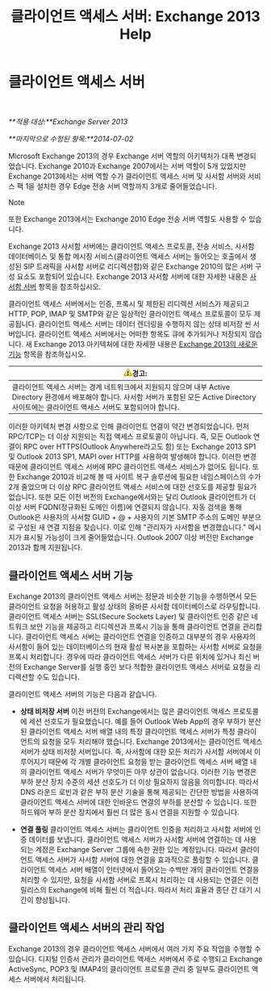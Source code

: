 ﻿---
title: '클라이언트 액세스 서버: Exchange 2013 Help'
TOCTitle: 클라이언트 액세스 서버
ms:assetid: 87e206ab-7a7b-4b4f-be1a-5035713c74d2
ms:mtpsurl: https://technet.microsoft.com/ko-kr/library/Dd298114(v=EXCHG.150)
ms:contentKeyID: 50483573
ms.date: 05/22/2018
mtps_version: v=EXCHG.150
ms.translationtype: MT
---

# 클라이언트 액세스 서버

 

_**적용 대상:**Exchange Server 2013_

_**마지막으로 수정된 항목:**2014-07-02_

Microsoft Exchange 2013의 경우 Exchange 서버 역할의 아키텍처가 대폭 변경되었습니다. Exchange 2010과 Exchange 2007에서는 서버 역할이 5개 있었지만 Exchange 2013에서는 서버 역할 수가 클라이언트 액세스 서버 및 사서함 서버와 서비스 팩 1을 설치한 경우 Edge 전송 서버 역할까지 3개로 줄어들었습니다.


> [!NOTE]
> 또한 Exchange 2013에서는 Exchange 2010 Edge 전송 서버 역할도 사용할 수 있습니다.



Exchange 2013 사서함 서버에는 클라이언트 액세스 프로토콜, 전송 서비스, 사서함 데이터베이스 및 통합 메시징 서비스(클라이언트 액세스 서버는 들어오는 호출에서 생성된 SIP 트래픽을 사서함 서버로 리디렉션함)와 같은 Exchange 2010의 많은 서버 구성 요소도 포함되어 있습니다. Exchange 2013 사서함 서버에 대한 자세한 내용은 [사서함 서버](mailbox-server-exchange-2013-help.md) 항목을 참조하십시오.

클라이언트 액세스 서버에서는 인증, 프록시 및 제한된 리디렉션 서비스가 제공되고 HTTP, POP, IMAP 및 SMTP와 같은 일상적인 클라이언트 액세스 프로토콜이 모두 제공됩니다. 클라이언트 액세스 서버는 데이터 렌더링을 수행하지 않는 상태 비저장 씬 서버입니다. 클라이언트 액세스 서버에서는 어떠한 항목도 큐에 추가되거나 저장되지 않습니다. 새 Exchange 2013 아키텍처에 대한 자세한 내용은 [Exchange 2013의 새로운 기능](what-s-new-in-exchange-2013-exchange-2013-help.md) 항목을 참조하십시오.

<table>
<thead>
<tr class="header">
<th><img src="images/Bb125224.warning(EXCHG.150).gif" title="경고" alt="경고" />경고:</th>
</tr>
</thead>
<tbody>
<tr class="odd">
<td>클라이언트 액세스 서버는 경계 네트워크에서 지원되지 않으며 내부 Active Directory 환경에서 배포해야 합니다. 사서함 서버가 포함된 모든 Active Directory 사이트에는 클라이언트 액세스 서버도 포함되어야 합니다.</td>
</tr>
</tbody>
</table>


이러한 아키텍처 변경 사항으로 인해 클라이언트 연결이 약간 변경되었습니다. 먼저 RPC/TCP는 더 이상 지원되는 직접 액세스 프로토콜이 아닙니다. 즉, 모든 Outlook 연결이 RPC over HTTPS(Outlook Anywhere라고도 함) 또는 Exchange 2013 SP1 및 Outlook 2013 SP1, MAPI over HTTP를 사용하여 발생해야 합니다. 이러한 변경 때문에 클라이언트 액세스 서버에 RPC 클라이언트 액세스 서비스가 없어도 됩니다. 또한 Exchange 2010과 비교해 볼 때 사이트 복구 솔루션에 필요한 네임스페이스의 수가 2개 줄었으며 더 이상 RPC 클라이언트 액세스 서비스에 대한 선호도를 제공할 필요가 없습니다. 또한 모든 이전 버전의 Exchange에서와는 달리 Outlook 클라이언트가 더 이상 서버 FQDN(정규화된 도메인 이름)에 연결되지 않습니다. 자동 검색을 통해 Outlook은 사용자의 사서함 GUID + @ + 사용자의 기본 SMTP 주소의 도메인 부분으로 구성된 새 연결 지점을 찾습니다. 이로 인해 "관리자가 사서함을 변경했습니다." 메시지가 표시될 가능성이 크게 줄어들었습니다. Outlook 2007 이상 버전만 Exchange 2013과 함께 지원됩니다.

## 클라이언트 액세스 서버 기능

Exchange 2013의 클라이언트 액세스 서버는 정문과 비슷한 기능을 수행하면서 모든 클라이언트 요청을 허용하고 활성 상태의 올바른 사서함 데이터베이스로 라우팅합니다. 클라이언트 액세스 서버는 SSL(Secure Sockets Layer) 및 클라이언트 인증 같은 네트워크 보안 기능을 제공하고 리디렉션과 프록시 기능을 통해 클라이언트 연결을 관리합니다. 클라이언트 액세스 서버는 클라이언트 연결을 인증하고 대부분의 경우 사용자의 사서함이 들어 있는 데이터베이스의 현재 활성 복사본을 포함하는 사서함 서버로 요청을 프록시 처리합니다. 경우에 따라 클라이언트 액세스 서버가 다른 위치에 있거나 최신 버전의 Exchange Server를 실행 중인 보다 적합한 클라이언트 액세스 서버로 요청을 리디렉션할 수도 있습니다.

클라이언트 액세스 서버의 기능은 다음과 같습니다.

  - **상태 비저장 서버** 이전 버전의 Exchange에서는 많은 클라이언트 액세스 프로토콜에 세션 선호도가 필요했습니다. 예를 들어 Outlook Web App의 경우 부하가 분산된 클라이언트 액세스 서버 배열 내의 특정 클라이언트 액세스 서버가 특정 클라이언트의 요청을 모두 처리해야 했습니다. Exchange 2013에서는 클라이언트 액세스 서버가 상태 비저장 서버입니다. 즉, 사서함에 대한 모든 처리가 사서함 서버에서 이루어지기 때문에 각 개별 클라이언트 요청을 받는 클라이언트 액세스 서버 배열 내의 클라이언트 액세스 서버가 무엇이든 아무 상관이 없습니다. 이러한 기능 변경은 부하 분산 장치 수준의 세션 선호도가 더 이상 필요하지 않음을 의미합니다. 따라서 DNS 라운드 로빈과 같은 부하 분산 기술을 통해 제공되는 간단한 방법을 사용하여 클라이언트 액세스 서버에 대한 인바운드 연결의 부하를 분산할 수 있습니다. 또한 하드웨어 부하 분산 장치에서 훨씬 더 많은 동시 연결을 지원할 수 있습니다.

  - **연결 풀링** 클라이언트 액세스 서버는 클라이언트 인증을 처리하고 사서함 서버에 인증 데이터를 보냅니다. 클라이언트 액세스 서버가 사서함 서버에 연결하는 데 사용되는 계정은 Exchange Server 그룹에 속한 권한 있는 계정입니다. 따라서 클라이언트 액세스 서버가 사서함 서버에 대한 연결을 효과적으로 풀링할 수 있습니다. 클라이언트 액세스 서버 배열이 인터넷에서 들어오는 수백만 개의 클라이언트 연결을 처리할 수 있지만, 요청을 사서함 서버로 프록시 처리하는 데 사용되는 연결은 이전 릴리스의 Exchange에 비해 훨씬 더 적습니다. 따라서 처리 효율과 종단 간 대기 시간이 향상됩니다.

## 클라이언트 액세스 서버의 관리 작업

Exchange 2013의 경우 클라이언트 액세스 서버에서 여러 가지 주요 작업을 수행할 수 있습니다. 디지털 인증서 관리가 클라이언트 액세스 서버에서 주로 수행되고 Exchange ActiveSync, POP3 및 IMAP4의 클라이언트 프로토콜 관리 중 일부도 클라이언트 액세스 서버에서 처리됩니다.

